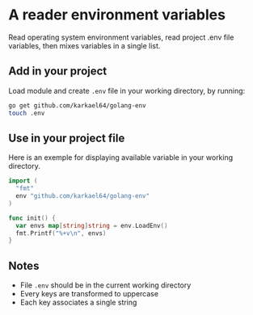 # A reader environment variables

Read operating system environment variables, read project .env file variables, then mixes variables in a single list.

## Add in your project

Load module and create `.env` file in your working directory, by running:

```sh
go get github.com/karkael64/golang-env
touch .env
```

## Use in your project file

Here is an exemple for displaying available variable in your working directory.

```go
import (
  "fmt"
  env "github.com/karkael64/golang-env"
)

func init() {
  var envs map[string]string = env.LoadEnv()
  fmt.Printf("%+v\n", envs)
}
```

## Notes

* File `.env` should be in the current working directory
* Every keys are transformed to uppercase
* Each key associates a single string
